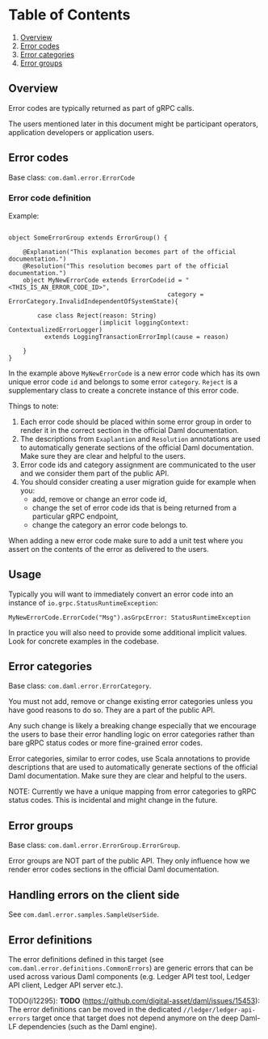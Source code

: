 # Table of Contents

1. [Overview](#overview)
1. [Error codes](#error-codes)
1. [Error categories](#error-categories)
1. [Error groups](#error-groups)

## Overview

Error codes are typically returned as part of gRPC calls.

The users mentioned later in this document might be participant operators, application developers or application users.

## Error codes

Base class: `com.daml.error.ErrorCode`

### Error code definition

Example:
```

object SomeErrorGroup extends ErrorGroup() {

    @Explanation("This explanation becomes part of the official documentation.")
    @Resolution("This resolution becomes part of the official documentation.")
    object MyNewErrorCode extends ErrorCode(id = "<THIS_IS_AN_ERROR_CODE_ID>",
                                            category = ErrorCategory.InvalidIndependentOfSystemState){

        case class Reject(reason: String)
                         (implicit loggingContext: ContextualizedErrorLogger)
          extends LoggingTransactionErrorImpl(cause = reason)

    }
}

```
In the example above `MyNewErrorCode` is a new error code which has its own unique error code `id`
and belongs to some error `category`.
`Reject` is a supplementary class to create a concrete instance of this error code.

Things to note:
1. Each error code should be placed within some error group in order to render it in the correct section in the
   official Daml documentation.
1. The descriptions from `Exaplantion` and `Resolution` annotations are used to automatically generate sections
   of the official Daml documentation. Make sure they are clear and helpful to the users.
1. Error code ids and category assignment are communicated to the user and we consider them part of the public API.
1. You should consider creating a user migration guide for example when you:
    - add, remove or change an error code id,
    - change the set of error code ids that is being returned from a particular gRPC endpoint,
    - change the category an error code belongs to.

When adding a new error code make sure to add a unit test where you assert on the contents of the error as delivered to the users.


## Usage

Typically you will want to immediately convert an error code into an instance of `io.grpc.StatusRuntimeException`:

```
MyNewErrorCode.ErrorCode("Msg").asGrpcError: StatusRuntimeException
```

In practice you will also need to provide some additional implicit values. Look for concrete examples in the codebase.



## Error categories

Base class: `com.daml.error.ErrorCategory`.

You must not add, remove or change existing error categories unless you have good reasons to do so.
They are a part of the public API.

Any such change is likely a breaking change especially that we encourage the users
to base their error handling logic on error categories rather than bare gRPC status codes or more fine-grained
error codes.

Error categories, similar to error codes, use Scala annotations to provide descriptions that are used to automatically
generate sections of the official Daml documentation. Make sure they are clear and helpful to the users.

NOTE: Currently we have a unique mapping from error categories to gRPC status codes.
This is incidental and might change in the future.

## Error groups

Base class: `com.daml.error.ErrorGroup.ErrorGroup`.

Error groups are NOT part of the public API.
They only influence how we render error codes sections in the official Daml documentation.


## Handling errors on the client side

See `com.daml.error.samples.SampleUserSide`.

## Error definitions

The error definitions defined in this target (see `com.daml.error.definitions.CommonErrors`)
are generic errors that can be used across various Daml components (e.g. Ledger API test tool, Ledger API client, Ledger API server etc.).

TODO(i12295): **TODO** (https://github.com/digital-asset/daml/issues/15453): The error definitions can be moved in the dedicated `//ledger/ledger-api-errors` target once
that target does not depend anymore on the deep Daml-LF dependencies (such as the Daml engine).
